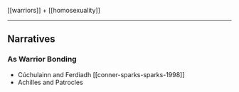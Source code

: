 [[warriors]] + [[homosexuality]]

---

## Narratives
### As Warrior Bonding
- Cúchulainn and Ferdiadh [[conner-sparks-sparks-1998]]
- Achilles and Patrocles